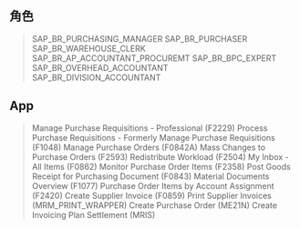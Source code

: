 ## 角色
> SAP_BR_PURCHASING_MANAGER
> SAP_BR_PURCHASER
> SAP_BR_WAREHOUSE_CLERK
> SAP_BR_AP_ACCOUNTANT_PROCUREMT
> SAP_BR_BPC_EXPERT
> SAP_BR_OVERHEAD_ACCOUNTANT
> SAP_BR_DIVISION_ACCOUNTANT
## App
> Manage Purchase Requisitions - Professional (F2229)
> Process Purchase Requisitions - Formerly Manage Purchase Requisitions (F1048)
> Manage Purchase Orders (F0842A)
> Mass Changes to Purchase Orders (F2593)
> Redistribute Workload (F2504)
> My Inbox - All Items (F0862)
> Monitor Purchase Order Items (F2358)
> Post Goods Receipt for Purchasing Document (F0843)
> Material Documents Overview (F1077)
> Purchase Order Items by Account Assignment (F2420)
> Create Supplier Invoice (F0859)
> Print Supplier Invoices (MRM_PRINT_WRAPPER)
> Create Purchase Order (ME21N)
> Create Invoicing Plan Settlement (MRIS)